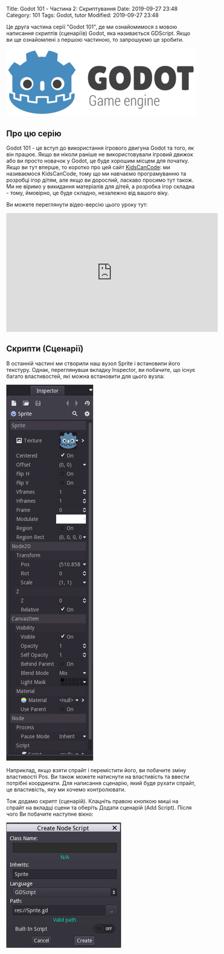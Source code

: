 Title: Godot 101 - Частина 2: Скриптування 
Date: 2019-09-27 23:48
Category: 101
Tags: Godot, tutor
Modified: 2019-09-27 23:48

Це друга частина серії "Godot 101", де ми ознайомимося з мовою написання скриптів (сценаріїв) Godot, яка називається GDScript. Якщо ви ще ознайомлені з першою частиною, то запрошуємо це зробити.

![Godot Logo](images/godot_logo.png)
## Про цю серію
Godot 101 - це вступ до використання ігрового двигуна Godot та того, як він працює. Якщо ви ніколи раніше не використовували ігровий движок або ви просто новачок у Godot, це буде хорошим місцем для початку. Якщо ви тут вперше, то коротко про цей сайт [KidsCanCode](http://kidscancode.org): ми називаємося KidsCanCode, тому що ми навчаємо програмуванню та розробці ігор дітям, але якщо ви дорослий, ласкаво просимо тут також. Ми не віримо у викидання матеріалів для дітей, а розробка ігор складна - тому, ймовірно, це буде складно, незалежно від вашого віку.

Ви можете переглянути відео-версію цього уроку тут:
<iframe width="560" height="315" src="https://www.youtube.com/embed/gHA4M2cqWb0" frameborder="0" allow="accelerometer; autoplay; encrypted-media; gyroscope; picture-in-picture" allowfullscreen></iframe>

## Скрипти (Сценарії)
В останній частині ми створили наш вузол Sprite і встановили його текстуру. Однак, переглянувши вкладку Inspector, ви побачите, що існує багато властивостей, які можна встановити для цього вузла:

![Inspector Window](images/godot101_02_01.png)

Наприклад, якщо взяти спрайт і перемістити його, ви побачите зміну властивості Pos. Ви також можете натиснути на властивість та ввести потрібні координати. Для написання сценарію, який буде рухати спрайт, це властивість, яку ми хочемо контролювати.

Тож додамо скрипт (сценарій). Клацніть правою кнопкою миші на спрайт на вкладці сцени та оберіть Додати сценарій (Add Script). Після чого Ви побачите наступне вікно:

![Create Node Script](images/godot101_02_02.png)


